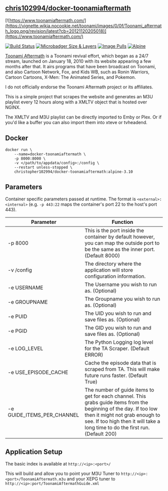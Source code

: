 ## [chris102994/docker-toonamiaftermath](https://github.com/chris102994/docker-toonamiaftermath)

[![https://www.toonamiaftermath.com/](https://vignette.wikia.nocookie.net/toonami/images/0/0f/Toonami_aftermath_logo.png/revision/latest?cb=20121120205018)](https://www.toonamiaftermath.com/)

[![Build Status](https://travis-ci.com/chris102994/docker-toonamiaftermath.svg?branch=master)](https://travis-ci.com/chris102994/docker-toonamiaftermath)
[![Microbadger Size & Layers](https://images.microbadger.com/badges/image/christopher102994/docker-toonamiaftermath.svg)](https://microbadger.com/images/christopher102994/docker-toonamiaftermath)
[![Image Pulls](https://img.shields.io/docker/pulls/christopher102994/docker-toonamiaftermath)](https://hub.docker.com/repository/docker/christopher102994/docker-toonamiaftermath)
[![Alpine](https://images.microbadger.com/badges/version/christopher102994/docker-toonamiaftermath:alpine-3.10-latest.svg)](https://microbadger.com/images/christopher102994/docker-toonamiaftermath:alpine-3.10-latest)


[Toonami Aftermath](https://www.toonamiaftermath.com/) is a Toonami revival effort, which began as a 24/7 stream, launched on January 18, 2010 with its website appearing a few months after that. It airs programs that have been broadcast on Toonami, and also Cartoon Network, Fox, and Kids WB, such as Ronin Warriors, Cartoon Cartoons, X-Men: The Animated Series, and Pokemon. 

I do not officially endorse the Toonami Aftermath project or its affiliates. 

This is a simple project that scrapes the website and generates an M3U playlist every 12 hours along with a XMLTV object that is hosted over NGINX.

The XMLTV and M3U playlist can be directly imported to Emby or Plex. Or if you'd like a buffer you can also import them into xteve or tvheadend. 


## Docker
```
docker run \
	--name=docker-toonamiaftermath \
	-p 8000:8000 \
	-v </path/to/appdata/config>:/config \
	--restart unless-stopped \
	christopher102994/docker-toonamiaftermath:alpine-3.10
```

## Parameters
Container specific parameters passed at runtime. The format is `<external>:<internal>` (e.g. `-p 443:22` maps the container's port 22 to the host's port 443).

| Parameter | Function |
| -------- | -------- |
| -p 8000 | This is the port inside the container by default however, you can map the outside port to be the same as the inner port. (Default 8000)  |
| -v /config | The directory where the application will store configuration information. |
| -e USERNAME | The Username you wish to run as. (Optional) |
| -e GROUPNAME | The Groupname you wish to run as. (Optional) |
| -e PUID | The UID you wish to run and save files as. (Optional) |
| -e PGID | The GID you wish to run and save files as. (Optional) |
| -e LOG_LEVEL | The Python Logging log level for the TA Scraper. (Default ERROR) |
| -e USE_EPISODE_CACHE | Cache the episode data that is scraped from TA. This will make future runs faster. (Default True)|
| -e GUIDE_ITEMS_PER_CHANNEL | The number of guide items to get for each channel. This grabs guide items from the beginning of the day. If too low then it might not grab enough to see. If too high then it will take a long time to do the first run. (Default 200) |

## Application Setup

The basic index is available at `http://<ip>:<port>/`

This will build and allow you to point your M3U Tuner to `http://<ip>:<port>/ToonamiAftermath.m3u`
and your XEPG tuner to `http://<ip>:port/ToonamiAftermathGuide.xml`
